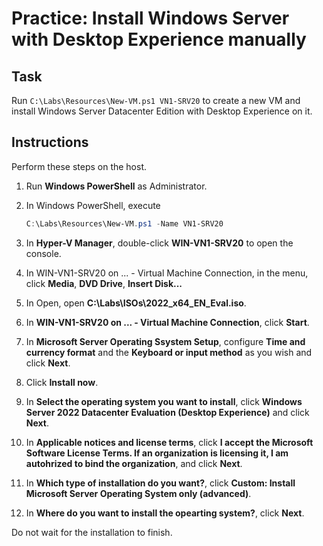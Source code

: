 # Practice: Install Windows Server with Desktop Experience manually

## Task

Run ````C:\Labs\Resources\New-VM.ps1 VN1-SRV20```` to create a new VM and install Windows Server Datacenter Edition with Desktop Experience on it.

## Instructions

Perform these steps on the host.

1. Run **Windows PowerShell** as Administrator.
1. In Windows PowerShell, execute

    ````powershell
    C:\Labs\Resources\New-VM.ps1 -Name VN1-SRV20
    ````

1. In **Hyper-V Manager**, double-click **WIN-VN1-SRV20** to open the console.
1. In WIN-VN1-SRV20 on ... - Virtual Machine Connection, in the menu, click **Media**, **DVD Drive**, **Insert Disk...**
1. In Open, open **C:\\Labs\\ISOs\\2022_x64_EN_Eval.iso**.
1. In **WIN-VN1-SRV20 on ... - Virtual Machine Connection**, click **Start**.
1. In **Microsoft Server Operating Ssystem Setup**, configure **Time and currency format** and the **Keyboard or input method** as you wish and click **Next**.
1. Click **Install now**.
1. In **Select the operating system you want to install**, click **Windows Server 2022 Datacenter Evaluation (Desktop Experience)** and click **Next**.
1. In **Applicable notices and license terms**, click **I accept the Microsoft Software License Terms. If an organization is licensing it, I am autohrized to bind the organization**, and click **Next**.
1. In **Which type of installation do you want?**, click **Custom: Install Microsoft Server Operating System only (advanced)**.
1. In **Where do you want to install the opearting system?**, click **Next**.

Do not wait for the installation to finish.
